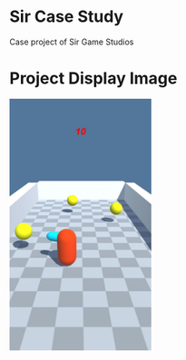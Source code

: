 # Sir Case Study
Case project of Sir Game Studios

# Project Display Image

<p>
<img src="Recordings/image_001_0000.jpg" width="250" style="max-width:100%;">
</p>
